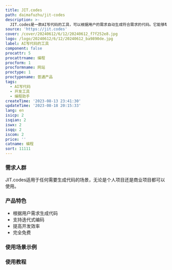 ```yaml
---
title: JIT.codes
path: daimafuzhu/jit-codes
description: >-
  JIT.codes是一款AI写代码的工具，可以根据用户的需求自动生成符合需求的代码。它能够帮助开发者快速生成代码，提高开发效率。JIT.codes还支持迭代式编码，可以根据用户的反馈不断优化生成的代码。它是完全免费的。无论是新手还是经验丰富的开发者都可以受益于JIT.codes。
source: 'https://jit.codes'
cover: /cover/20240612/6/12/20240612_f7f252e8.jpg
logo: /logo/20240612/6/12/20240612_ba9890de.jpg
label: AI写代码的工具
component: false
procattr: 5
procattrname: 编程
procform: 1
procformname: 网站
proctype: 1
proctypename: 普通产品
tags:
  - AI写代码
  - 开发工具
  - 编程助手
createTime: '2023-08-13 23:41:30'
updateTime: '2023-08-18 20:15:33'
lang: en
isicp: 2
isqian: 2
iswx: 2
isqq: 2
iscom: 2
price: ''
catname: 编程
sort: 11111
---
```




### 需求人群
JIT.codes适用于任何需要生成代码的场景，无论是个人项目还是商业项目都可以使用。

### 产品特色
- 根据用户需求生成代码
- 支持迭代式编码
- 提高开发效率
- 完全免费

### 使用场景示例


### 使用教程


  
